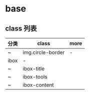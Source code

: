 # base

## class 列表

| 分类   | class             | more |
|------|-------------------|------|
| ~    | img.circle-border | -    |
| ibox | -                 |      |
| ~    | ibox-title        |      |
| ~    | ibox-tools        |      |
| ~    | ibox-content      |      |
